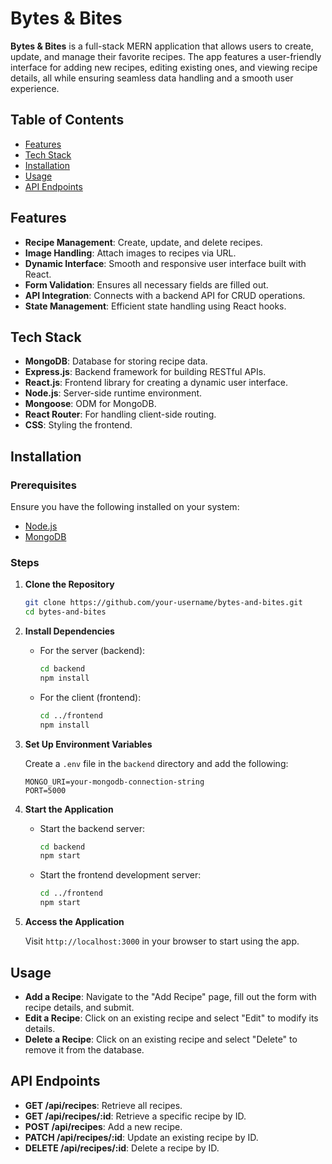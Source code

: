 # Bytes & Bites

**Bytes & Bites** is a full-stack MERN application that allows users to create, update, and manage their favorite recipes. The app features a user-friendly interface for adding new recipes, editing existing ones, and viewing recipe details, all while ensuring seamless data handling and a smooth user experience.

## Table of Contents

- [Features](#features)
- [Tech Stack](#tech-stack)
- [Installation](#installation)
- [Usage](#usage)
- [API Endpoints](#api-endpoints)

## Features

- **Recipe Management**: Create, update, and delete recipes.
- **Image Handling**: Attach images to recipes via URL.
- **Dynamic Interface**: Smooth and responsive user interface built with React.
- **Form Validation**: Ensures all necessary fields are filled out.
- **API Integration**: Connects with a backend API for CRUD operations.
- **State Management**: Efficient state handling using React hooks.

## Tech Stack

- **MongoDB**: Database for storing recipe data.
- **Express.js**: Backend framework for building RESTful APIs.
- **React.js**: Frontend library for creating a dynamic user interface.
- **Node.js**: Server-side runtime environment.
- **Mongoose**: ODM for MongoDB.
- **React Router**: For handling client-side routing.
- **CSS**: Styling the frontend.

## Installation

### Prerequisites

Ensure you have the following installed on your system:

- [Node.js](https://nodejs.org/en/)
- [MongoDB](https://www.mongodb.com/try/download/community)

### Steps

1. **Clone the Repository**

   ```bash
   git clone https://github.com/your-username/bytes-and-bites.git
   cd bytes-and-bites
   ```

2. **Install Dependencies**

   - For the server (backend):

     ```bash
     cd backend
     npm install
     ```

   - For the client (frontend):

     ```bash
     cd ../frontend
     npm install
     ```

3. **Set Up Environment Variables**

   Create a `.env` file in the `backend` directory and add the following:

   ```plaintext
   MONGO_URI=your-mongodb-connection-string
   PORT=5000
   ```

4. **Start the Application**

   - Start the backend server:

     ```bash
     cd backend
     npm start
     ```

   - Start the frontend development server:

     ```bash
     cd ../frontend
     npm start
     ```

5. **Access the Application**

   Visit `http://localhost:3000` in your browser to start using the app.

## Usage

- **Add a Recipe**: Navigate to the "Add Recipe" page, fill out the form with recipe details, and submit.
- **Edit a Recipe**: Click on an existing recipe and select "Edit" to modify its details.
- **Delete a Recipe**: Click on an existing recipe and select "Delete" to remove it from the database.

## API Endpoints

- **GET /api/recipes**: Retrieve all recipes.
- **GET /api/recipes/:id**: Retrieve a specific recipe by ID.
- **POST /api/recipes**: Add a new recipe.
- **PATCH /api/recipes/:id**: Update an existing recipe by ID.
- **DELETE /api/recipes/:id**: Delete a recipe by ID.

